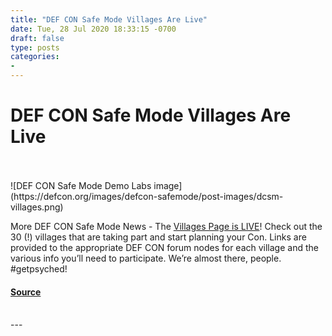 ```yaml
---
title: "DEF CON Safe Mode Villages Are Live"
date: Tue, 28 Jul 2020 18:33:15 -0700
draft: false
type: posts
categories: 
- 
---
```

# DEF CON Safe Mode Villages Are Live

<br/>

<br/>
![DEF CON Safe Mode Demo Labs image](https://defcon.org/images/defcon-safemode/post-images/dcsm-villages.png)  

More DEF CON Safe Mode News - The [Villages Page is LIVE](https://defcon.org/html/defcon-safemode/dc-safemode-villages.html)! Check out the 30 (!) villages that are taking part and start planning your Con. Links are provided to the appropriate DEF CON forum nodes for each village and the various info you’ll need to participate. We’re almost there, people. #getpsyched!

#### [Source](https://defcon.org/html/defcon-safemode/dc-safemode-villages.html)

<br/>
---
